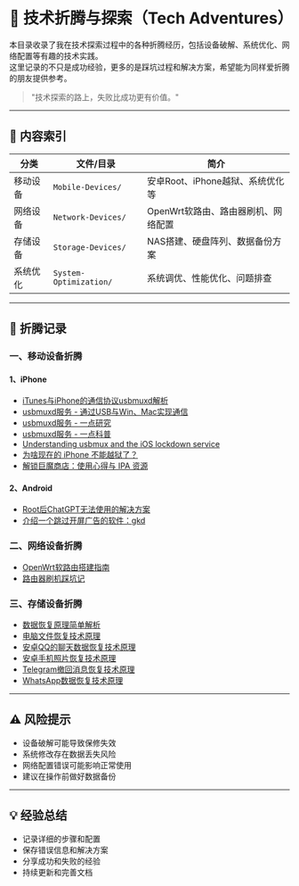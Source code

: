 # 🔧 技术折腾与探索（Tech Adventures）

本目录收录了我在技术探索过程中的各种折腾经历，包括设备破解、系统优化、网络配置等有趣的技术实践。  
这里记录的不只是成功经验，更多的是踩坑过程和解决方案，希望能为同样爱折腾的朋友提供参考。

> "技术探索的路上，失败比成功更有价值。"

---

## 📘 内容索引

| 分类 | 文件/目录 | 简介 |
|------|-----------|------|
| 移动设备 | `Mobile-Devices/` | 安卓Root、iPhone越狱、系统优化等 |
| 网络设备 | `Network-Devices/` | OpenWrt软路由、路由器刷机、网络配置 |
| 存储设备 | `Storage-Devices/` | NAS搭建、硬盘阵列、数据备份方案 |
| 系统优化 | `System-Optimization/` | 系统调优、性能优化、问题排查 |

---

## 🎯 折腾记录

### 一、移动设备折腾

#### 1、iPhone
- [iTunes与iPhone的通信协议usbmuxd解析](./Mobile-Devices/2025-07-19-1752934202/index.md)
- [usbmuxd服务 - 通过USB与Win、Mac实现通信](./Mobile-Devices/2025-07-19-1752934313/index.md)
- [usbmuxd服务 - 一点研究](./Mobile-Devices/2025-07-20-1753014702/index.md)
- [usbmuxd服务 - 一点科普](./Mobile-Devices/2025-07-20-1753014789/index.md)
- [Understanding usbmux and the iOS lockdown service](./Mobile-Devices/2025-07-20-1753014744/index.md)
- [为啥现在的 iPhone 不能越狱了？](./Mobile-Devices/2025-07-17-1752766954/index.md)
- [解锁巨魔商店：使用心得与 IPA 资源](./Mobile-Devices/2025-07-18-1752850257/index.md)

#### 2、Android
- [Root后ChatGPT无法使用的解决方案](./Mobile-Devices/2025-06-28-1749885422/index.md)
- [介绍一个跳过开屏广告的软件：gkd](./Mobile-Devices/2025-07-26-1753512991/index.md)


### 二、网络设备折腾
- [OpenWrt软路由搭建指南](./Network-Devices/OpenWrt软路由搭建指南.md)
- [路由器刷机踩坑记](./Network-Devices/路由器刷机踩坑记.md)

### 三、存储设备折腾
- [数据恢复原理简单解析](./Data-Recovery/2025-07-30-1753886470/index.md)
- [电脑文件恢复技术原理](./Data-Recovery/2025-07-30-1753886488/index.md)
- [安卓QQ的聊天数据恢复技术原理](./Data-Recovery/2025-07-30-1753886505/index.md)
- [安卓手机照片恢复技术原理](./Data-Recovery/2025-07-30-1753886525/index.md)
- [Telegram撤回消息恢复技术原理](./Data-Recovery/2025-07-30-1753886545/index.md)
- [WhatsApp数据恢复技术原理](./Data-Recovery/2025-07-30-1753886559/index.md)

---

## ⚠️ 风险提示

- 设备破解可能导致保修失效
- 系统修改存在数据丢失风险
- 网络配置错误可能影响正常使用
- 建议在操作前做好数据备份

---

## 💡 经验总结

- 记录详细的步骤和配置
- 保存错误信息和解决方案
- 分享成功和失败的经验
- 持续更新和完善文档